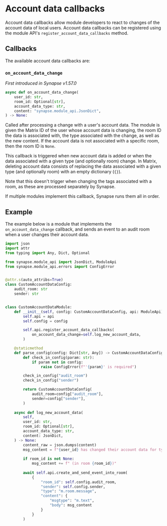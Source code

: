 # Account data callbacks

Account data callbacks allow module developers to react to changes of the account data
of local users. Account data callbacks can be registered using the module API's
`register_account_data_callbacks` method.

## Callbacks

The available account data callbacks are:

### `on_account_data_change`

_First introduced in Synapse v1.57.0_

```python
async def on_account_data_change(
    user_id: str,
    room_id: Optional[str],
    account_data_type: str,
    content: "synapse.module_api.JsonDict",
) -> None:
```

Called after processing a change with a user's account data. The module is given the
Matrix ID of the user whose account data is changing, the room ID the data is associated
with, the type associated with the change, as well as the new content. If the account
data is not associated with a specific room, then the room ID is `None`.

This callback is triggered when new account data is added or when the data associated with
a given type (and optionally room) change. In Matrix, deleting account data consists of
replacing the data associated with a given type (and optionally room) with an empty
dictionary (`{}`).

Note that this doesn't trigger when changing the tags associated with a room, as these are
processed separately by Synapse.

If multiple modules implement this callback, Synapse runs them all in order.

## Example

The example below is a module that implements the `on_account_data_change` callback, and
sends an event to an audit room when a user changes their account data.

```python
import json
import attr
from typing import Any, Dict, Optional

from synapse.module_api import JsonDict, ModuleApi
from synapse.module_api.errors import ConfigError


@attr.s(auto_attribs=True)
class CustomAccountDataConfig:
    audit_room: str
    sender: str


class CustomAccountDataModule:
    def __init__(self, config: CustomAccountDataConfig, api: ModuleApi):
        self.api = api
        self.config = config

        self.api.register_account_data_callbacks(
            on_account_data_change=self.log_new_account_data,
        )

    @staticmethod
    def parse_config(config: Dict[str, Any]) -> CustomAccountDataConfig:
        def check_in_config(param: str):
            if param not in config:
                raise ConfigError(f"'{param}' is required")

        check_in_config("audit_room")
        check_in_config("sender")

        return CustomAccountDataConfig(
            audit_room=config["audit_room"],
            sender=config["sender"],
        )
    
    async def log_new_account_data(
        self,
        user_id: str,
        room_id: Optional[str],
        account_data_type: str,
        content: JsonDict,
    ) -> None:
        content_raw = json.dumps(content)
        msg_content = f"{user_id} has changed their account data for type {account_data_type} to: {content_raw}"
        
        if room_id is not None:
            msg_content += f" (in room {room_id})"
        
        await self.api.create_and_send_event_into_room(
            {
                "room_id": self.config.audit_room,
                "sender": self.config.sender,
                "type": "m.room.message",
                "content": {
                    "msgtype": "m.text",
                    "body": msg_content
                }
            }
        )
```
